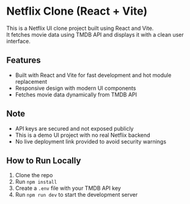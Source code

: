 # Netflix Clone (React + Vite)

This is a Netflix UI clone project built using React and Vite.  
It fetches movie data using TMDB API and displays it with a clean user interface.

## Features
- Built with React and Vite for fast development and hot module replacement
- Responsive design with modern UI components
- Fetches movie data dynamically from TMDB API

## Note
- API keys are secured and not exposed publicly
- This is a demo UI project with no real Netflix backend
- No live deployment link provided to avoid security warnings

## How to Run Locally
1. Clone the repo
2. Run `npm install`
3. Create a `.env` file with your TMDB API key
4. Run `npm run dev` to start the development server
